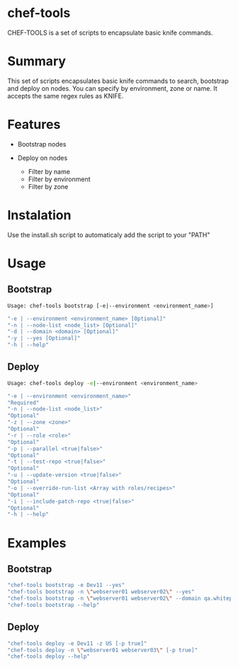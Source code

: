 # chef-tools

CHEF-TOOLS is a set of scripts to encapsulate basic knife commands.

# Summary

This set of scripts encapsulates basic knife commands to search, bootstrap and deploy on nodes. You can specify by environment, zone or name. It accepts the same regex rules as KNIFE.

# Features

* Bootstrap nodes

* Deploy on nodes
  * Filter by name
  * Filter by environment
  * Filter by zone

# Instalation

Use the install.sh script to automaticaly add the script to your "PATH"

# Usage

## Bootstrap

``` Bash
Usage: chef-tools bootstrap [-e|--environment <environment_name>]

"-e | --environment <environment_name> [Optional]"
"-n | --node-list <node_list> [Optional]"
"-d | --domain <domain> [Optional]"
"-y | --yes [Optional]"
"-h | --help"
```

## Deploy

``` Bash
Usage: chef-tools deploy -e|--environment <environment_name>

"-e | --environment <environment_name>"
"Required"
"-n | --node-list <node_list>"
"Optional"
"-z | --zone <zone>"
"Optional"
"-r | --role <role>"
"Optional"
"-p | --parallel <true|false>"
"Optional"
"-t | --test-repo <true|false>"
"Optional"
"-u | --update-version <true|false>"
"Optional"
"-o | --override-run-list <Array with roles/recipes>"
"Optional"
"-i | --include-patch-repo <true|false>"
"Optional"
"-h | --help"
```

# Examples

## Bootstrap

``` Bash
"chef-tools bootstrap -e Dev11 --yes"
"chef-tools bootstrap -n \"webserver01 webserver02\" --yes"
"chef-tools bootstrap -n \"webserver01 webserver02\" --domain qa.whitepj.net --yes"
"chef-tools bootstrap --help"
```

## Deploy

``` Bash
"chef-tools deploy -e Dev11 -z US [-p true]"
"chef-tools deploy -n \"webserver01 webserver03\" [-p true]"
"chef-tools deploy --help"
```
